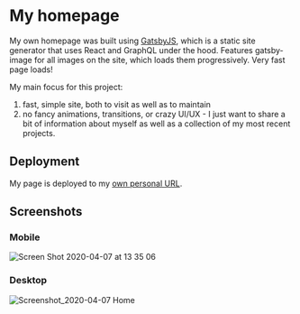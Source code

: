 # My homepage

My own homepage was built using [GatsbyJS](https://gatsbyjs.org/), which is a static site generator that uses React and GraphQL under the hood. Features gatsby-image for all images on the site, which loads them progressively. Very fast page loads!

My main focus for this project:

1. fast, simple site, both to visit as well as to maintain
1. no fancy animations, transitions, or crazy UI/UX - I just want to share a bit of information about myself as well as a collection of my most recent projects.

## Deployment

My page is deployed to my [own personal URL](https://pfdzm.me/).

## Screenshots

### Mobile

![Screen Shot 2020-04-07 at 13 35 06](https://user-images.githubusercontent.com/17315212/78664614-abdcde00-78d4-11ea-8e27-88cc127edc9e.png)

### Desktop

![Screenshot_2020-04-07 Home](https://user-images.githubusercontent.com/17315212/78664536-83ed7a80-78d4-11ea-8be6-ea38d16a54f4.png)
